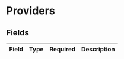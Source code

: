 # Providers


## Fields

| Field       | Type        | Required    | Description |
| ----------- | ----------- | ----------- | ----------- |